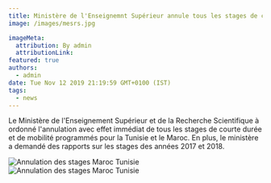 ```yaml
---
title: Ministère de l'Enseignemnt Supérieur annule tous les stages de courte durée vers le Maroc et la Tunisie.
image: /images/mesrs.jpg

imageMeta:
  attribution: By admin
  attributionLink:
featured: true
authors:
  - admin
date: Tue Nov 12 2019 21:19:59 GMT+0100 (IST)
tags:
  - news
---
```

Le Ministère de l'Enseignement Supérieur et de la Recherche Scientifique à ordonné l'annulation avec effet immédiat de tous les stages de courte durée et de mobilité programmés pour la Tunisie et le Maroc. En plus, le ministère a demandé des rapports sur les stages des années 2017 et 2018.

![Annulation des stages Maroc Tunisie](/images/annulation-des-stages-maroc-tunisie.jpg)
![Annulation des stages Maroc Tunisie](/images/annulation-des-stages-maroc-tunisie-2.jpg)
